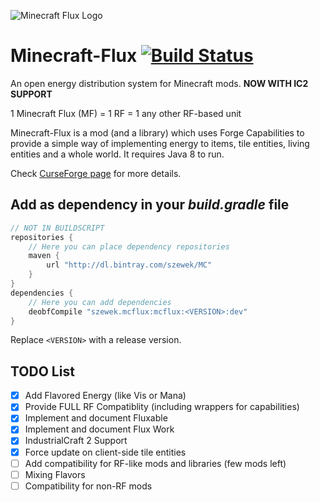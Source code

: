 ![Minecraft Flux Logo](https://raw.githubusercontent.com/Szewek/Minecraft-Flux/master/mcflux.png)
# Minecraft-Flux [![Build Status](https://travis-ci.org/Szewek/Minecraft-Flux.svg?branch=master)](https://travis-ci.org/Szewek/Minecraft-Flux)
An open energy distribution system for Minecraft mods. **NOW WITH IC2 SUPPORT**

1 Minecraft Flux (MF) = 1 RF = 1 any other RF-based unit

Minecraft-Flux is a mod (and a library) which uses Forge Capabilities to provide a simple way of implementing energy to items, tile entities, living entities and a whole world.
It requires Java 8 to run.

Check [CurseForge page](https://minecraft.curseforge.com/projects/minecraft-flux) for more details.

## Add as dependency in your _build.gradle_ file
```gradle
// NOT IN BUILDSCRIPT
repositories {
    // Here you can place dependency repositories
    maven {
        url "http://dl.bintray.com/szewek/MC"
    }
}
dependencies {
    // Here you can add dependencies
    deobfCompile "szewek.mcflux:mcflux:<VERSION>:dev"
}
```
Replace `<VERSION>` with a release version.

## TODO List
- [x] Add Flavored Energy (like Vis or Mana)
- [x] Provide FULL RF Compatiblity (including wrappers for capabilities)
- [x] Implement and document Fluxable
- [x] Implement and document Flux Work
- [x] IndustrialCraft 2 Support
- [x] Force update on client-side tile entities
- [ ] Add compatibility for RF-like mods and libraries (few mods left)
- [ ] Mixing Flavors
- [ ] Compatibility for non-RF mods